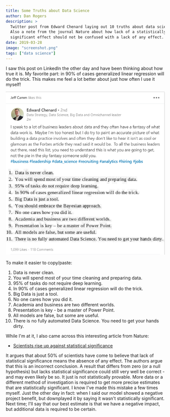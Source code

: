 ```yaml
---
title: Some Truths about Data Science
author: Dan Rogers
description: >
  Twitter post from Edward Chenard laying out 10 truths about data science.
  Also a note from the journal Nature about how lack of a statistically
  significant effect should not be confused with a lack of any effect.
date: 2019-03-28
image: "screenshot.png"
tags: ["data science"]
---
```


I saw this post on LinkedIn the other day and have been thinking about how true it is.  My favorite part: in 90% of cases generalized linear regression will do the trick.  This makes me feel a lot better about just how often I use it myself!

![Twitter Screenshot](screenshot.png)

To make it easier to copy/paste:

1. Data is never clean.
2. You will spend most of your time cleaning and preparing data.
3. 95% of tasks do not require deep learning.
4. In 90% of cases generalized linear regression will do the trick.
5. Big Data is just a tool.
6. No one cares how you did it.
7. Academia and business are two different worlds.
8. Presentation is key - be a master of Power Point.
9. All models are false, but some are useful.
10. There is no fully automated Data Science.  You need to get your hands dirty.

While I'm at it, I also came across this interesting article from Nature:

* [Scientists rise up against statistical significance](https://www.nature.com/articles/d41586-019-00857-9)

It argues that about 50% of scientists have come to believe that lack of statistical significance means the absence of any effect.  The authors argue that this is an incorrect conclusion.  A result that differs from zero (or a null hypothesis) but lacks statistical significance could still very well be correct - and may even likely be so.  It just is not statistically provable.  More data or a different method of investigation is required to get more precise estimates that are statistically significant.  I know I've made this mistake a few times myself.  Just the other day in fact: when I said our model showed a negative project benefit, but downplayed it by saying it wasn't statistically significant.  Next time; I'll say that our best estimate is that we have a negative impact, but additional data is required to be certain.

